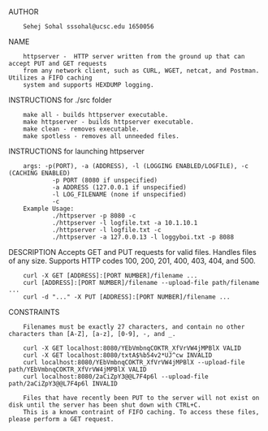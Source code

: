 AUTHOR 

        Sehej Sohal sssohal@ucsc.edu 1650056
NAME

        httpserver -  HTTP server written from the ground up that can accept PUT and GET requests
        from any network client, such as CURL, WGET, netcat, and Postman. Utilizes a FIFO caching
        system and supports HEXDUMP logging.

INSTRUCTIONS for ./src folder

        make all - builds httpserver executable.
        make httpserver - builds httpserver executable.
        make clean - removes executable.
        make spotless - removes all unneeded files.

INSTRUCTIONS for launching httpserver

        args: -p(PORT), -a (ADDRESS), -l (LOGGING ENABLED/LOGFILE), -c (CACHING ENABLED)
                -p PORT (8080 if unspecified)
                -a ADDRESS (127.0.0.1 if unspecified)
                -l LOG_FILENAME (none if unspecified)
                -c
        Example Usage:
                ./httpserver -p 8080 -c
                ./httpserver -l logfile.txt -a 10.1.10.1
                ./httpserver -l logfile.txt -c
                ./httpserver -a 127.0.0.13 -l loggyboi.txt -p 8088

DESCRIPTION
        Accepts GET and PUT requests for valid files. Handles files of any size. Supports HTTP codes 100, 200, 201, 400, 403, 404, and 500.

        curl -X GET [ADDRESS]:[PORT NUMBER]/filename ...
        curl [ADDRESS]:[PORT NUMBER]/filename --upload-file path/filename ...
        curl -d "..." -X PUT [ADDRESS]:[PORT NUMBER]/filename ...

CONSTRAINTS 
        
        Filenames must be exactly 27 characters, and contain no other characters than [A-Z], [a-z], [0-9], -, and _.

        curl -X GET localhost:8080/YEbVmbnqCOKTR_XfVrVW4jMPBlX VALID
        curl -X GET localhost:8080/txtA$%b54v2*UJ^cw INVALID
        curl localhost:8080/YEbVmbnqCOKTR_XfVrVW4jMPBlX --upload-file path/YEbVmbnqCOKTR_XfVrVW4jMPBlX VALID
        curl localhost:8080/2aCiZpY3@@L7F4p6l --upload-file path/2aCiZpY3@@L7F4p6l INVALID

        Files that have recently been PUT to the server will not exist on disk until the server has been shut down with CTRL+C.
        This is a known contraint of FIFO caching. To access these files, please perform a GET request.
